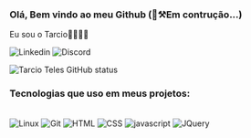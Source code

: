 ### Olá, Bem vindo ao meu Github (👷⚒️Em contrução...)
Eu sou o Tarcio🖐🏿👍🏿


![Linkedin](https://img.shields.io/badge/LinkedIn-0077B5?style=for-the-badge&logo=linkedin&logoColor=white)
![Discord](https://img.shields.io/badge/Discord-7289DA?style=for-the-badge&logo=discord&logoColor=white)


![Tarcio Teles GitHub status](https://github-readme-stats.vercel.app/api?username=Tarcio2020&show_icons=true&theme=dracula)

### Tecnologias que uso em meus projetos:
<div> <br>
    <img src="https://img.shields.io/badge/Linux-FCC624?style=for-the-badge&logo=linux&logoColor=black" alt="Linux">
    <img src="https://img.shields.io/badge/GIT-E44C30?style=for-the-badge&logo=git&logoColor=white" alt="Git">  
    <img src="https://img.shields.io/badge/HTML5-E34F26?style=for-the-badge&logo=html5&logoColor=white" alt="HTML">
    <img src="https://img.shields.io/badge/CSS3-1572B6?style=for-the-badge&logo=css3&logoColor=white" alt="CSS">
    <img src="https://img.shields.io/badge/JavaScript-323330?style=for-the-badge&logo=javascript&logoColor=F7DF1E" alt="javascript">
    <img src="https://img.shields.io/badge/jQuery-0769AD?style=for-the-badge&logo=jquery&logoColor=white" alt="JQuery">
</div>
